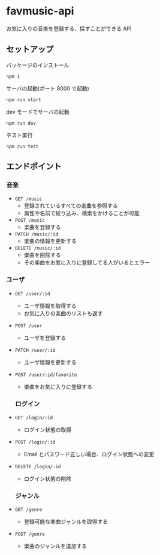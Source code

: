 # favmusic-api

お気に入りの音楽を登録する、探すことができる API

## セットアップ

パッケージのインストール

`npm i`

サーバの起動(ポート 8000 で起動)

`npm run start`

dev モードでサーバの起動

`npm run dev`

テスト実行

`npm run test`

## エンドポイント

### 音楽

- `GET /music`
  - 登録されているすべての楽曲を参照する
  - 属性や名前で絞り込み、検索をかけることが可能
- `POST /music`
  - 楽曲を登録する
- `PATCH /music/:id`
  - 楽曲の情報を更新する
- `DELETE /music/:id`
  - 楽曲を削除する
  - その楽曲をお気に入りに登録してる人がいるとエラー

### ユーザ

- `GET /user/:id`
  - ユーザ情報を取得する
  - お気に入りの楽曲のリストも返す
- `POST /user`
  - ユーザを登録する
- `PATCH /user/:id`
  - ユーザ情報を更新する
- `POST /user/:id/favorite`

  - 楽曲をお気に入りに登録する

  ### ログイン

- `GET /login/:id`
  - ログイン状態の取得
- `POST /login/:id`
  - Email とパスワード正しい場合、ログイン状態への変更
- `DELETE /login/:id`

  - ログイン状態の削除

  ### ジャンル

- `GET /genre`
  - 登録可能な楽曲ジャンルを取得する
- `POST /genre`
  - 楽曲のジャンルを追加する
